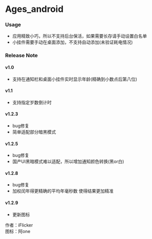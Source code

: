 # Ages_android  

### Usage  
* 应用精致小巧，所以不支持后台保活，如果需要长存请手动设置白名单  
* 小挂件需要手动在桌面添加，不支持自动添加(未验证耗电情况)  


### Release Note
#### v1.0
- 支持在通知栏和桌面小挂件实时显示年龄(精确到小数点后第八位)  

#### v1.1
- 支持指定岁数倒计时  

#### v1.2.3
- bug修复
- 简单适配部分暗黑模式

#### v1.2.5
- bug修复
- 国产UI黑暗模式难以适配，所以增加通知颜色转换(黑or白)

#### v1.2.8
- bug修复
- 加权闰年得更精确的平均年毫秒数 使得结果更加精准 

#### v1.2.9
- 更新图标 

  
作者：iFlicker   
图标：阿one